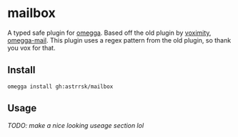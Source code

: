 <!--

When uploading your plugin to github/gitlab
start your repo name with "omegga-"

example: https://github.com/astrsk/omegga-mailbox

Your plugin will be installed via omegga install gh:astrsk/mailbox

-->

# mailbox

A typed safe plugin for [omegga](https://github.com/brickadia-community/omegga).
Based off the old plugin by [voximity](https://github.com/voximity), [omegga-mail](https://github.com/voximity/omegga-mail).
This plugin uses a regex pattern from the old plugin, so thank you vox for that.

## Install

`omegga install gh:astrrsk/mailbox`

## Usage

_TODO: make a nice looking useage section  lol_
